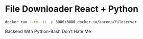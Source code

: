 # File Downloader React + Python

```bash
docker run --rm -it -p 8080:8080 docker.io/korenp/fileserver
```

Backend With Python-Bash Don't Hate Me